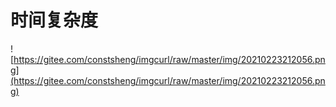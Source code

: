 # 时间复杂度

![https://gitee.com/constsheng/imgcurl/raw/master/img/20210223212056.png](https://gitee.com/constsheng/imgcurl/raw/master/img/20210223212056.png)